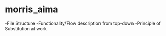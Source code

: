 # morris_aima
-File Structure
-Functionality/Flow description from top-down
-Principle of Substitution at work
